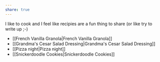 ```yaml
---
share: true
---
```

I like to cook and I feel like recipies are a fun thing to share (or like try to write up ;-)

- [[French Vanilla Granola|French Vanilla Granola]]
- [[Grandma's Cesar Salad Dressing|Grandma's Cesar Salad Dressing]]
- [[Pizza night|Pizza night]]
- [[Snickerdoodle Cookies|Snickerdoodle Cookies]]